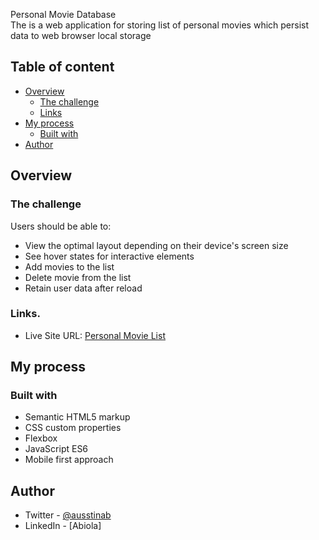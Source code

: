 Personal Movie Database </br>
The is a web application for storing list of personal movies which persist data to web browser local storage
## Table of content

-  [Overview](#overview)
   -  [The challenge](#the-challenge)
   -  [Links](#links)
-  [My process](#my-process)
   -  [Built with](#built-with)
-  [Author](#author)

## Overview

### The challenge

Users should be able to:

-  View the optimal layout depending on their device's screen size
-  See hover states for interactive elements
-  Add movies to the list
-  Delete movie from the list
-  Retain user data after reload

### Links.

-  Live Site URL: [Personal Movie List
](https://infallible-tereshkova-3140a4.netlify.app/)

## My process

### Built with

-  Semantic HTML5 markup
-  CSS custom properties
-  Flexbox
-  JavaScript ES6
-  Mobile first approach

## Author

-  Twitter - [@ausstinab](https://www.twitter.com/ausstinab)
-  LinkedIn - [Abiola]

